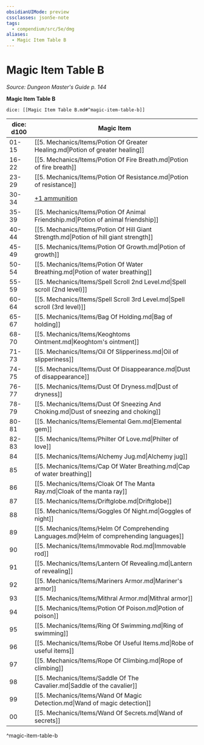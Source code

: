 ```yaml
---
obsidianUIMode: preview
cssclasses: json5e-note
tags:
  - compendium/src/5e/dmg
aliases:
  - Magic Item Table B
---
```

# Magic Item Table B
*Source: Dungeon Master's Guide p. 144* 

**Magic Item Table B**

`dice: [[Magic Item Table B.md#^magic-item-table-b]]`

| dice: d100 | Magic Item |
|------------|------------|
| 01-15 | [[5. Mechanics/Items/Potion Of Greater Healing.md\|Potion of greater healing]] |
| 16-22 | [[5. Mechanics/Items/Potion Of Fire Breath.md\|Potion of fire breath]] |
| 23-29 | [[5. Mechanics/Items/Potion Of Resistance.md\|Potion of resistance]] |
| 30-34 | [+1 ammunition](compendium/items/1-ammunition.md) |
| 35-39 | [[5. Mechanics/Items/Potion Of Animal Friendship.md\|Potion of animal friendship]] |
| 40-44 | [[5. Mechanics/Items/Potion Of Hill Giant Strength.md\|Potion of hill giant strength]] |
| 45-49 | [[5. Mechanics/Items/Potion Of Growth.md\|Potion of growth]] |
| 50-54 | [[5. Mechanics/Items/Potion Of Water Breathing.md\|Potion of water breathing]] |
| 55-59 | [[5. Mechanics/Items/Spell Scroll 2nd Level.md\|Spell scroll (2nd level)]] |
| 60-64 | [[5. Mechanics/Items/Spell Scroll 3rd Level.md\|Spell scroll (3rd level)]] |
| 65-67 | [[5. Mechanics/Items/Bag Of Holding.md\|Bag of holding]] |
| 68-70 | [[5. Mechanics/Items/Keoghtoms Ointment.md\|Keoghtom's ointment]] |
| 71-73 | [[5. Mechanics/Items/Oil Of Slipperiness.md\|Oil of slipperiness]] |
| 74-75 | [[5. Mechanics/Items/Dust Of Disappearance.md\|Dust of disappearance]] |
| 76-77 | [[5. Mechanics/Items/Dust Of Dryness.md\|Dust of dryness]] |
| 78-79 | [[5. Mechanics/Items/Dust Of Sneezing And Choking.md\|Dust of sneezing and choking]] |
| 80-81 | [[5. Mechanics/Items/Elemental Gem.md\|Elemental gem]] |
| 82-83 | [[5. Mechanics/Items/Philter Of Love.md\|Philter of love]] |
| 84 | [[5. Mechanics/Items/Alchemy Jug.md\|Alchemy jug]] |
| 85 | [[5. Mechanics/Items/Cap Of Water Breathing.md\|Cap of water breathing]] |
| 86 | [[5. Mechanics/Items/Cloak Of The Manta Ray.md\|Cloak of the manta ray]] |
| 87 | [[5. Mechanics/Items/Driftglobe.md\|Driftglobe]] |
| 88 | [[5. Mechanics/Items/Goggles Of Night.md\|Goggles of night]] |
| 89 | [[5. Mechanics/Items/Helm Of Comprehending Languages.md\|Helm of comprehending languages]] |
| 90 | [[5. Mechanics/Items/Immovable Rod.md\|Immovable rod]] |
| 91 | [[5. Mechanics/Items/Lantern Of Revealing.md\|Lantern of revealing]] |
| 92 | [[5. Mechanics/Items/Mariners Armor.md\|Mariner's armor]] |
| 93 | [[5. Mechanics/Items/Mithral Armor.md\|Mithral armor]] |
| 94 | [[5. Mechanics/Items/Potion Of Poison.md\|Potion of poison]] |
| 95 | [[5. Mechanics/Items/Ring Of Swimming.md\|Ring of swimming]] |
| 96 | [[5. Mechanics/Items/Robe Of Useful Items.md\|Robe of useful items]] |
| 97 | [[5. Mechanics/Items/Rope Of Climbing.md\|Rope of climbing]] |
| 98 | [[5. Mechanics/Items/Saddle Of The Cavalier.md\|Saddle of the cavalier]] |
| 99 | [[5. Mechanics/Items/Wand Of Magic Detection.md\|Wand of magic detection]] |
| 00 | [[5. Mechanics/Items/Wand Of Secrets.md\|Wand of secrets]] |
^magic-item-table-b
